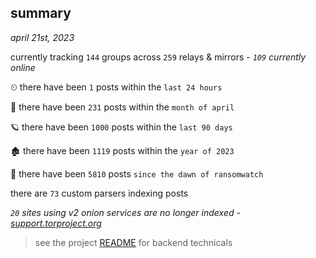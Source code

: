 
## summary
_april 21st, 2023_

currently tracking `144` groups across `259` relays & mirrors - _`109` currently online_

⏲ there have been `1` posts within the `last 24 hours`

🦈 there have been `231` posts within the `month of april`

🪐 there have been `1000` posts within the `last 90 days`

🏚 there have been `1119` posts within the `year of 2023`

🦕 there have been `5810` posts `since the dawn of ransomwatch`

there are `73` custom parsers indexing posts

_`20` sites using v2 onion services are no longer indexed - [support.torproject.org](https://support.torproject.org/onionservices/v2-deprecation/)_

> see the project [README](https://github.com/joshhighet/ransomwatch#ransomwatch--) for backend technicals
